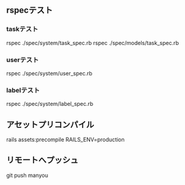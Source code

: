 ## rspecテスト
### taskテスト
rspec ./spec/system/task_spec.rb
rspec ./spec/models/task_spec.rb
### userテスト
rspec ./spec/system/user_spec.rb
### labelテスト
rspec ./spec/system/label_spec.rb

## アセットプリコンパイル
rails assets:precompile RAILS_ENV=production

## リモートへプッシュ
git push manyou
